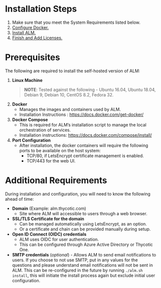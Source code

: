 [title]: # (Self-Hosted)
[tags]: # (Account Lifecycle Manager,ALM,Active Directory,on-premise,on-prem,self hosted)
[priority]: # (4500)

# Installation Steps

1. Make sure that you meet the System Requirements listed below.
1. [Configure Docker.](docker.md)
1. [Install ALM.](installation.md)
1. [Finish and Add Licenses.](finish.md)

# Prerequisites

The following are required to install the self-hosted version of ALM:

1. **Linux Machine**
    >**NOTE**: Tested against the following - Ubuntu 16.04, Ubuntu 18.04, Debian 9, Debian 10, CentOS 8.2, Fedora 32.
1. **Docker**
    * Manages the images and containers used by ALM.
    * Installation Instructions : https://docs.docker.com/get-docker/
1. **Docker Compose**
    * This is required for ALM’s installation script to manage the local orchestration of services.
    * Installation instructions: https://docs.docker.com/compose/install/
1. **Port Configuration**
    * After installation, the docker containers will require the following ports to be available on the host system:
        * TCP/80, if LetsEncrypt certificate management is enabled.
        * TCP/443 for the web UI.

# Additional Requirements

During installation and configuration, you will need to know the following ahead of time:

* **Domain** (Example: alm.thycotic.com)
  * Site where ALM will accessible to users through a web browser.
* **SSL/TLS Certificate for the domain** 
  * Can be managed automatically using LetsEncrypt, as an option.
  * Or a certificate and chain can be provided manually during setup.
* **Open ID Connect (OIDC) credentials**
  * ALM uses OIDC for user authentication.
  * This can be configured through Azure Active Directory or Thycotic One.
* **SMTP credentials** (*optional*) - Allows ALM to send email notifications to users.  If you choose to not use SMTP, put in any values for the questions and please understand email notifications will not be sent in ALM. This can be re-configured in the future by running ```./alm.sh install```, this will initiate the install process again but exclude initial user configuration.
